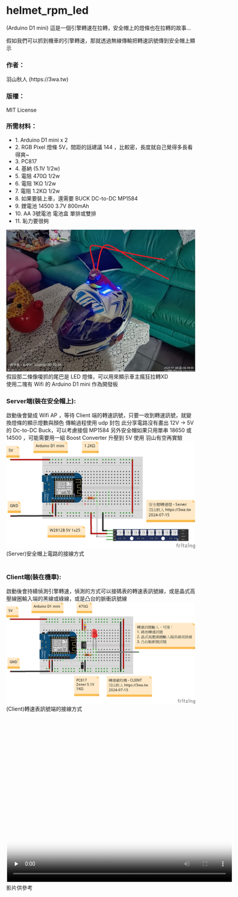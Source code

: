 # helmet_rpm_led
(Arduino D1 mini) 這是一個引擎轉速在拉轉，安全帽上的燈條也在拉轉的故事...

假如我們可以抓到機車的引擎轉速，那就透過無線傳輸把轉速訊號傳到安全帽上顯示

<h3>作者：</h3>
	羽山秋人 (https://3wa.tw)

<h3>版權：</h3>
	MIT License
	
<h3>所需材料：</h3>
<ul>
	<li>1. Arduino D1 mini x 2</li>
	<li>2. RGB Pixel 燈條 5V，間距的話建議 144 ，比較密，長度就自己覺得多長看得爽~</li>
    <li>3. PC817</li>
	<li>4. 基納 (5.1V 1/2w)</li>
	<li>5. 電阻 470Ω 1/2w</li>
	<li>6. 電阻 1KΩ 1/2w</li>
	<li>7. 電阻 1.2KΩ 1/2w</li>
	<li>8. 如果要裝上車，還需要 BUCK DC-to-DC MP1584</li>
    <li>9. 鋰電池 14500 3.7V 800mAh</li>
	<li>10. AA 3號電池 電池盒 單排或雙排</li>
	<li>11. 恥力要很夠</li>
</ul>

<img src="snapshot/helmet.png">
假設那二條像嗄抓的尾巴是 LED 燈條，可以用來顯示車主瘋狂拉轉XD

<br>
使用二塊有 Wifi 的 Arduino D1 mini 作為開發板

<h3>Server端(裝在安全帽上):</h3>
	啟動後會變成 Wifi AP ，等待 Client 端的轉速訊號，只要一收到轉速訊號，就變換燈條的顯示燈數與顏色
	傳輸過程使用 udp 封包
	此分享電路沒有畫出 12V -> 5V 的 Dc-to-DC Buck，可以考慮接個 MP1584 
	另外安全帽如果只用單串 18650 或 14500 ，可能需要用一組 Boost Converter 升壓到 5V 使用
	羽山有空再實驗

<br>
<img src="snapshot/server_helmet_display.png">
(Server)安全帽上電路的接線方式

<br>
<br>
<h3>Client端(裝在機車):</h3>
	啟動後會持續偵測引擎轉速，偵測的方式可以接碼表的轉速表訊號線，或是晶式高壓線圈輸入端的黑線或綠線，或是凸台的脈衝訊號線
<br>	
<img src="snapshot/client_engine_rpm_capture.png">
(Client)轉速表訊號端的接線方式


<video poster="snapshot/helmet_rpm_led.png" width="600" height="450" controls preload="none" style="border:2px solid #fff;">
  <source type="video/mp4" src="snapshot/helmet_rpm_led.mp4" />
</video>
影片供參考
